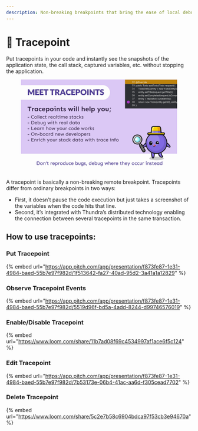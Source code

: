 ```yaml
---
description: Non-breaking breakpoints that bring the ease of local debugging to production!
---
```


# 🔎 Tracepoint

Put tracepoints in your code and instantly see the snapshots of the application state, the call stack, captured variables, etc. without stopping the application.

<figure><img src="../.gitbook/assets/meettracepoints.gif" alt=""/><figcaption></figcaption></figure>

A tracepoint is basically a non-breaking remote breakpoint. Tracepoints differ from ordinary breakpoints in two ways:

* First, it doesn’t pause the code execution but just takes a screenshot of the variables when the code hits that line.&#x20;
* Second, it’s integrated with Thundra’s distributed technology enabling the connection between several tracepoints in the same transaction.&#x20;



## How to use tracepoints:

### Put Tracepoint

{% embed url="https://app.pitch.com/app/presentation/f873fe87-1e31-4984-baed-55b7e97f982d/1f513642-fa27-40ad-95d2-3a41a1a12829" %}

### Observe Tracepoint Events

{% embed url="https://app.pitch.com/app/presentation/f873fe87-1e31-4984-baed-55b7e97f982d/5519d96f-bd5a-4add-8244-d99746576019" %}

### Enable/Disable Tracepoint

{% embed url="https://www.loom.com/share/11b7ad08f69c4534997af1ace6f5c124" %}

### Edit Tracepoint

{% embed url="https://app.pitch.com/app/presentation/f873fe87-1e31-4984-baed-55b7e97f982d/7b53173e-06b4-41ac-aa6d-f305cead7702" %}

### Delete Tracepoint

{% embed url="https://www.loom.com/share/5c2e7b58c6904bdca97f53cb3e94670a" %}

###



###

